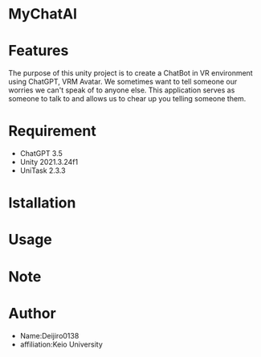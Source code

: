 # MyChatAI

# Features
The purpose of this unity project is to create a ChatBot in VR environment using ChatGPT, VRM Avatar. 
We sometimes want to tell someone our worries we can't speak of to anyone else.
This application serves as someone to talk to and allows us to chear up you telling someone them.

# Requirement
- ChatGPT 3.5
- Unity 2021.3.24f1
- UniTask 2.3.3

# Istallation

# Usage

# Note

# Author 
- Name:Deijiro0138
- affiliation:Keio University

